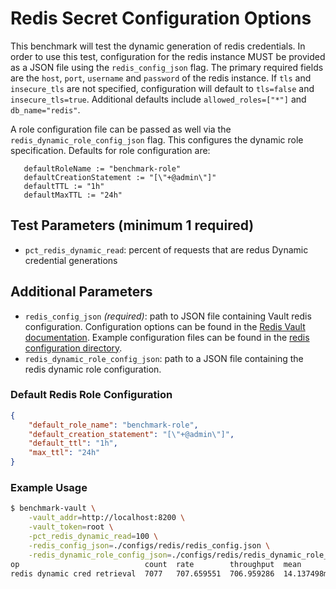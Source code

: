 # Redis Secret Configuration Options

This benchmark will test the dynamic generation of redis credentials. In order to use this test, configuration for the redis instance MUST be provided as a JSON file using the `redis_config_json` flag. The primary required fields are the `host`, `port`, `username` and `password` of the redis instance. If `tls` and `insecure_tls` are not specified, configuration will default to `tls=false` and `insecure_tls=true`. Additional defaults include `allowed_roles=["*"]` and `db_name="redis"`.


 A role configuration file can be passed as well via the `redis_dynamic_role_config_json` flag. This configures the dynamic role specification. Defaults for role configuration are:
 ```
 	defaultRoleName := "benchmark-role"
	defaultCreationStatement := "[\"+@admin\"]"
	defaultTTL := "1h"
	defaultMaxTTL := "24h"
```

## Test Parameters (minimum 1 required)

- `pct_redis_dynamic_read`: percent of requests that are redus Dynamic credential generations
<!-- - `pct_redis_static_read`: percent of requests that are redus Dynamic credential generations -->

## Additional Parameters

- `redis_config_json` _(required)_: path to JSON file containing Vault redis configuration.  Configuration options can be found in the [Redis Vault documentation](https://developer.hashicorp.com/vault/api-docs/secret/databases/redis).  Example configuration files can be found in the [redis configuration directory](/configs/redis/).
- `redis_dynamic_role_config_json`: path to a JSON file containing the redis dynamic role configuration.

### Default Redis Role Configuration

```json
{
    "default_role_name": "benchmark-role",
    "default_creation_statement": "[\"+@admin\"]",
    "default_ttl": "1h",
    "max_ttl": "24h"
}
```

### Example Usage

```bash
$ benchmark-vault \
    -vault_addr=http://localhost:8200 \
    -vault_token=root \
    -pct_redis_dynamic_read=100 \
    -redis_config_json=./configs/redis/redis_config.json \
    -redis_dynamic_role_config_json=./configs/redis/redis_dynamic_role_config.json
op                            count  rate        throughput  mean         95th%        99th%        successRatio
redis dynamic cred retrieval  7077   707.659551  706.959286  14.137498ms  25.264196ms  67.917547ms  100.00%
```

